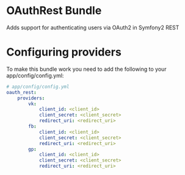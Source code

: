 OAuthRest Bundle
====================
Adds support for authenticating users via OAuth2 in Symfony2 REST


Configuring providers
===================================

To make this bundle work you need to add the following to your app/config/config.yml:

```yaml
# app/config/config.yml
oauth_rest:
    providers:
        vk:
            client_id: <client_id>
            client_secret: <client_secret>
            redirect_uri: <redirect_uri>
        fb:
            client_id: <client_id>
            client_secret: <client_secret>
            redirect_uri: <redirect_uri>
        gp:
            client_id: <client_id>
            client_secret: <client_secret>
            redirect_uri: <redirect_uri>

```
